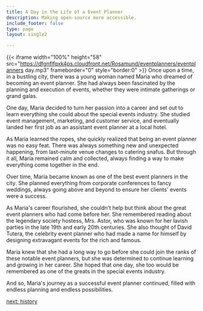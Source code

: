 ```yaml
---
title: A Day in the Life of a Event Planner
description: Making open-source more accessible.
include_footer: false
type: page
layout: single2

---
```


{{< iframe width="100%" height="58" src="https://dfgnflfqxk4ps.cloudfront.net/Rosamund/eventplanners/eventplanners day.mp3" frameborder="0" style="border:0" >}}
Once upon a time, in a bustling city, there was a young woman named Maria who dreamed of becoming an event planner. She had always been fascinated by the planning and execution of events, whether they were intimate gatherings or grand galas.

One day, Maria decided to turn her passion into a career and set out to learn everything she could about the special events industry. She studied event management, marketing, and customer service, and eventually landed her first job as an assistant event planner at a local hotel.

As Maria learned the ropes, she quickly realized that being an event planner was no easy feat. There was always something new and unexpected happening, from last-minute venue changes to catering snafus. But through it all, Maria remained calm and collected, always finding a way to make everything come together in the end.

Over time, Maria became known as one of the best event planners in the city. She planned everything from corporate conferences to fancy weddings, always going above and beyond to ensure her clients' events were a success.

As Maria's career flourished, she couldn't help but think about the great event planners who had come before her. She remembered reading about the legendary society hostess, Mrs. Astor, who was known for her lavish parties in the late 19th and early 20th centuries. She also thought of David Tutera, the celebrity event planner who had made a name for himself by designing extravagant events for the rich and famous.

Maria knew that she had a long way to go before she could join the ranks of these notable event planners, but she was determined to continue learning and growing in her career. She hoped that one day, she too would be remembered as one of the greats in the special events industry.

And so, Maria's journey as a successful event planner continued, filled with endless planning and endless possibilities.


<a href="https://workdojos.com/eventplanners/history">next: history</a>

